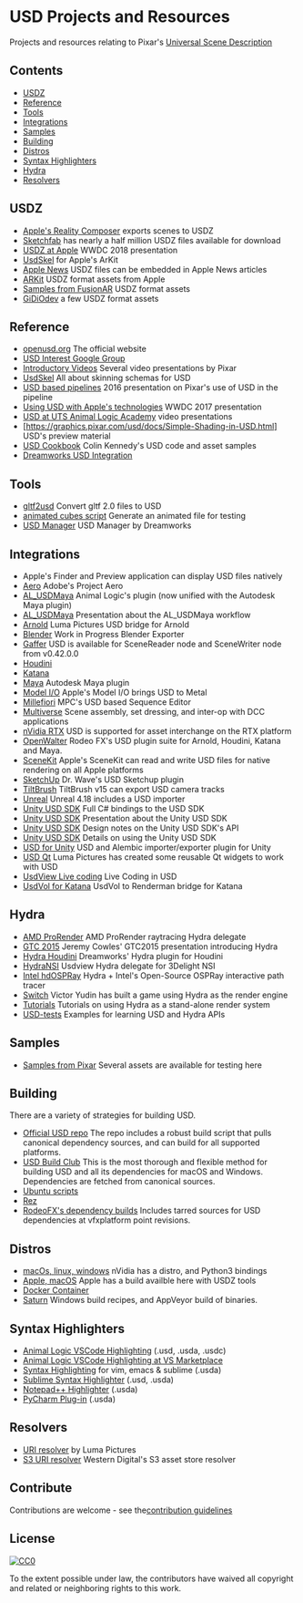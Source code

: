 # USD Projects and Resources

Projects and resources relating to Pixar's [Universal Scene Description](http://openusd.org)


## Contents

- [USDZ]($USDZ)
- [Reference](#reference)
- [Tools](#tools)
- [Integrations](#integrations)
- [Samples](#samples)
- [Building](#building)
- [Distros](#distros)
- [Syntax Highlighters](#syntax-highlighters)
- [Hydra](#hydra)
- [Resolvers](#resolvers)

## USDZ

- [Apple's Reality Composer](https://developer.apple.com/documentation/realitykit/creating_3d_content_with_reality_composer/exporting_a_reality_composer_scene_to_usdz) exports scenes to USDZ
- [Sketchfab](https://sketchfab.com/blogs/community/sketchfab-adds-usdz-3d-file-conversion) has nearly a half million USDZ files available for download
- [USDZ at Apple](https://developer.apple.com/videos/play/wwdc2018/603/) WWDC 2018 presentation
- [UsdSkel](https://github.com/pkanyuk/PkUsdUtils/blob/master/usdSkelAppleFixup.py) for Apple's ArKit
- [Apple News](https://developer.apple.com/documentation/apple_news/arkit) USDZ files can be embedded in Apple News articles
- [ARKit](https://developer.apple.com/arkit/gallery/) USDZ format assets from Apple
- [Samples from FusionAR](https://www.fusionar.app/) USDZ format assets
- [GiDiOdev](http://gidiodev.altervista.org/joomla/) a few USDZ format assets

## Reference

- [openusd.org](http://openusd.org) The official website
- [USD Interest Google Group](https://groups.google.com/forum/#!forum/usd-interest)
- [Introductory Videos](http://graphics.pixar.com/usd/downloads.html) Several video presentations by Pixar
- [UsdSkel](http://graphics.pixar.com/usd/files/SkinningOM.md.html) All about skinning schemas for USD
- [USD based pipelines](https://vimeo.com/188191100) 2016 presentation on Pixar's use of USD in the pipeline
- [Using USD with Apple's technologies](https://developer.apple.com/videos/play/wwdc2017/610/) WWDC 2017 presentation
- [USD at UTS Animal Logic Academy](https://www.youtube.com/playlist?list=PLNUaMVwYjKk8QDlM8gQSLbl8jxLRgc7d6) video presentations
- [https://graphics.pixar.com/usd/docs/Simple-Shading-in-USD.html] USD's preview material
- [USD Cookbook](https://github.com/ColinKennedy/USD-Cookbook) Colin Kennedy's USD code and asset samples
- [Dreamworks USD Integration](https://research.dreamworks.com/wp-content/uploads/2020/01/Zero-to-USD-with-notes.pdf)

## Tools

- [gltf2usd](https://github.com/kcoley/gltf2usd) Convert gltf 2.0 files to USD
- [animated cubes script](https://groups.google.com/forum/#!topic/usd-interest/dj9tUT8NcpI) Generate an animated file for testing
- [USD Manager](http://www.usdmanager.org/) USD Manager by Dreamworks

## Integrations

- Apple's Finder and Preview application can display USD files natively
- [Aero](https://www.adobe.com/products/projectaero.html) Adobe's Project Aero
- [AL_USDMaya](https://github.com/AnimalLogic/AL_USDMaya) Animal Logic's plugin (now unified with the Autodesk Maya plugin)
- [AL_USDMaya](https://www.youtube.com/watch?v=RluuvOAXvnk) Presentation about the AL_USDMaya workflow
- [Arnold](https://github.com/LumaPictures/usd-arnold) Luma Pictures USD bridge for Arnold
- [Blender](https://code.blender.org/2019/07/first-steps-with-universal-scene-description/) Work in Progress Blender Exporter
- [Gaffer](https://github.com/GafferHQ/gaffer) USD is available for SceneReader node and SceneWriter node from v0.42.0.0
- [Houdini](https://graphics.pixar.com/usd/docs/Houdini-USD-Plugins.html)
- [Katana](https://graphics.pixar.com/usd/docs/Katana-USD-Plugins.html)
- [Maya](https://github.com/Autodesk/maya-usd) Autodesk Maya plugin
- [Model I/O](https://developer.apple.com/documentation/modelio) Apple's Model I/O brings USD to Metal
- [Millefiori](https://www.mpc-rnd.com/millefiori-a-usd-based-sequence-editor/) MPC's USD based Sequence Editor
- [Multiverse](http://multi-verse.io/) Scene assembly, set dressing, and inter-op with DCC applications
- [nVidia RTX](https://www.nvidia.com/en-us/design-visualization/technologies/rtx) USD is supported for asset interchange on the RTX platform
- [OpenWalter](https://github.com/rodeofx/OpenWalter) Rodeo FX's USD plugin suite for Arnold, Houdini, Katana and Maya.
- [SceneKit](https://developer.apple.com/documentation/scenekit) Apple's SceneKit can read and write USD files for native rendering on all Apple platforms
- [SketchUp](https://github.com/drwave/usd-sketchup) Dr. Wave's USD Sketchup plugin
- [TiltBrush](https://docs.google.com/document/d/11ZsHozYn9FnWG7y3s3WAyKIACfbfwb4PbaS8cZ_xjvo/preview) TiltBrush v15 can export USD camera tracks
- [Unreal](https://github.com/epicgames/unrealengine) Unreal 4.18 includes a USD importer
- [Unity USD SDK](https://github.com/Unity-Technologies/usd-unity-sdk) Full C# bindings to the USD SDK
- [Unity USD SDK](https://www.youtube.com/watch?v=FnKWixYmSRY) Presentation about the Unity USD SDK
- [Unity USD SDK](https://medium.com/@jcowles/unity-c-api-for-usd-6ea6a4282f03) Design notes on the Unity USD SDK's API
- [Unity USD SDK](https://blogs.unity3d.com/2019/03/28/pixars-universal-scene-description-for-unity-out-in-preview/) Details on using the Unity USD SDK
- [USD for Unity](https://github.com/unity3d-jp/USDForUnity) USD and Alembic importer/exporter plugin for Unity
- [USD Qt](https://github.com/LumaPictures/usd-qt) Luma Pictures has created some reusable Qt widgets to work with USD
- [UsdView Live coding](https://groups.google.com/d/msg/usd-interest/w3-KivsOuTE/psDcH9p-AgAJ) Live Coding in USD
- [UsdVol for Katana](https://github.com/UTS-AnimalLogicAcademy/usd-renderman) UsdVol to Renderman bridge for Katana

## Hydra

- [AMD ProRender](https://github.com/GPUOpen-LibrariesAndSDKs/RadeonProRenderUSD) AMD ProRender raytracing Hydra delegate
- [GTC 2015](http://on-demand.gputechconf.com/gtc/2015/presentation/S5327-Jeremy-Cowles.pdf) Jeremy Cowles' GTC2015 presentation introducing Hydra
- [Hydra Houdini](https://github.com/dreamworksanimation/dwa_usd_plugins) Dreamworks' Hydra plugin for Houdini
- [HydraNSI](https://gitlab.com/3DelightOpenSource/HydraNSI) Usdview Hydra delegate for 3Delight NSI
- [Intel hdOSPRay](https://github.com/ospray/hdospray) Hydra + Intel's Open-Source OSPRay interactive path tracer
- [Switch](https://github.com/VictorYudin/switch) Victor Yudin has built a game using Hydra as the render engine
- [Tutorials](https://github.com/dboogert/USD/tree/tutorials/extras/usd/tutorials/IETutorials) Tutorials on using Hydra as a stand-alone render system
- [USD-tests](https://github.com/dboogert/USD-tests) Examples for learning USD and Hydra APIs

## Samples

- [Samples from Pixar](http://graphics.pixar.com/usd/downloads.html) Several assets are available for testing here

## Building

There are a variety of strategies for building USD.

- [Official USD repo](https://github.com/PixarAnimationStudios/USD) The repo includes a robust build script that pulls canonical dependency sources, and can build for all supported platforms.
- [USD Build Club](https://github.com/vfxpro99/usd-build-club) This is the most thorough and flexible method for building USD and all its dependencies for macOS and Windows. Dependencies are fetched from canonical sources.
- [Ubuntu scripts](https://github.com/tlorach/USD_build)
- [Rez](https://github.com/piratecrew/rez-usd)
- [RodeoFX's dependency builds](https://github.com/rodeofx/usd-deps) Includes tarred sources for USD dependencies at vfxplatform point revisions.

## Distros
- [macOs, linux, windows](https://developer.nvidia.com/usd#binaries) nVidia has a distro, and Python3 bindings
- [Apple, macOS](https://developer.apple.com/go/?id=python-usd-library) Apple has a build availble here with USDZ tools
- [Docker Container](https://github.com/AnimalLogic/docker-usd)
- [Saturn](https://github.com/VictorYudin/saturn) Windows build recipes, and AppVeyor build of binaries.

## Syntax Highlighters

- [Animal Logic VSCode Highlighting](https://github.com/AnimalLogic/AL_usd_vscode_extension) (.usd, .usda, .usdc)
- [Animal Logic VSCode Highlighting at VS Marketplace](https://marketplace.visualstudio.com/items?itemName=AnimalLogic.vscode-usda-syntax)
- [Syntax Highlighting](https://github.com/superfunc/usda-syntax) for vim, emacs & sublime (.usda)
- [Sublime Syntax Highlighter](https://github.com/davidlatwe/PixarUSD-Sublime) (.usd, .usda)
- [Notepad++ Highlighter](https://github.com/AndrewHazelden/PIXAR-USD-Syntax-Highlighter) (.usda)
- [PyCharm Plug-in](https://github.com/justint/usd-idea) (.usda)

## Resolvers

- [URI resolver](https://github.com/LumaPictures/usd-uri-resolver) by Luma Pictures
- [S3 URI resolver](https://github.com/westerndigitalcorporation/usd-s3-resolver) Western Digital's S3 asset store resolver

## Contribute

Contributions are welcome - see the[contribution guidelines](contributing.md)

## License

[![CC0](http://mirrors.creativecommons.org/presskit/buttons/88x31/svg/cc-zero.svg)](http://creativecommons.org/publicdomain/zero/1.0)

To the extent possible under law, the contributors have waived all copyright and
related or neighboring rights to this work.
